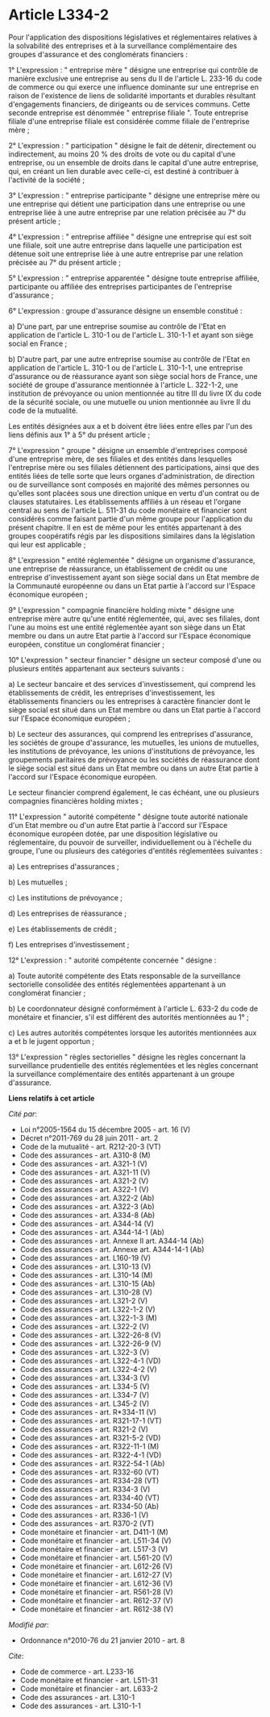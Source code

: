 # Article L334-2

Pour l'application des dispositions législatives et réglementaires relatives à la solvabilité des entreprises et à la
surveillance complémentaire des groupes d'assurance et des conglomérats financiers : 

1° L'expression : " entreprise mère " désigne une entreprise qui contrôle de manière exclusive une entreprise au sens du II
de l'article L. 233-16 du code de commerce ou qui exerce une influence dominante sur une entreprise en raison de l'existence
de liens de solidarité importants et durables résultant d'engagements financiers, de dirigeants ou de services communs. Cette
seconde entreprise est dénommée " entreprise filiale ". Toute entreprise filiale d'une entreprise filiale est considérée
comme filiale de l'entreprise mère ; 

2° L'expression : " participation " désigne le fait de détenir, directement ou indirectement, au moins 20 % des droits de
vote ou du capital d'une entreprise, ou un ensemble de droits dans le capital d'une autre entreprise, qui, en créant un lien
durable avec celle-ci, est destiné à contribuer à l'activité de la société ; 

3° L'expression : " entreprise participante " désigne une entreprise mère ou une entreprise qui détient une participation
dans une entreprise ou une entreprise liée à une autre entreprise par une relation précisée au 7° du présent article ; 

4° L'expression : " entreprise affiliée " désigne une entreprise qui est soit une filiale, soit une autre entreprise dans
laquelle une participation est détenue soit une entreprise liée à une autre entreprise par une relation précisée au 7° du
présent article ; 

5° L'expression : " entreprise apparentée " désigne toute entreprise affiliée, participante ou affiliée des entreprises
participantes de l'entreprise d'assurance ; 

6° L'expression : groupe d'assurance désigne un ensemble constitué : 

a) D'une part, par une entreprise soumise au contrôle de l'Etat en application de l'article L. 310-1 ou de l'article L.
310-1-1 et ayant son siège social en France ; 

b) D'autre part, par une autre entreprise soumise au contrôle de l'Etat en application de l'article L. 310-1 ou de l'article
L. 310-1-1, une entreprise d'assurance ou de réassurance ayant son siège social hors de France, une société de groupe
d'assurance mentionnée à l'article L. 322-1-2, une institution de prévoyance ou union mentionnée au titre III du livre IX du
code de la sécurité sociale, ou une mutuelle ou union mentionnée au livre II du code de la mutualité. 

Les entités désignées aux a et b doivent être liées entre elles par l'un des liens définis aux 1° à 5° du présent article ; 

7° L'expression " groupe " désigne un ensemble d'entreprises composé d'une entreprise mère, de ses filiales et des entités
dans lesquelles l'entreprise mère ou ses filiales détiennent des participations, ainsi que des entités liées de telle sorte
que leurs organes d'administration, de direction ou de surveillance sont composés en majorité des mêmes personnes ou qu'elles
sont placées sous une direction unique en vertu d'un contrat ou de clauses statutaires. Les établissements affiliés à un
réseau et l'organe central au sens de l'article L. 511-31 du code monétaire et financier sont considérés comme faisant partie
d'un même groupe pour l'application du présent chapitre. Il en est de même pour les entités appartenant à des groupes
coopératifs régis par les dispositions similaires dans la législation qui leur est applicable ; 

8° L'expression " entité réglementée " désigne un organisme d'assurance, une entreprise de réassurance, un établissement de
crédit ou une entreprise d'investissement ayant son siège social dans un Etat membre de la Communauté européenne ou dans un
Etat partie à l'accord sur l'Espace économique européen ; 

9° L'expression " compagnie financière holding mixte " désigne une entreprise mère autre qu'une entité réglementée, qui, avec
ses filiales, dont l'une au moins est une entité réglementée ayant son siège dans un Etat membre ou dans un autre Etat partie
à l'accord sur l'Espace économique européen, constitue un conglomérat financier ; 

10° L'expression " secteur financier " désigne un secteur composé d'une ou plusieurs entités appartenant aux secteurs
suivants : 

a) Le secteur bancaire et des services d'investissement, qui comprend les établissements de crédit, les entreprises
d'investissement, les établissements financiers ou les entreprises à caractère financier dont le siège social est situé dans
un Etat membre ou dans un Etat partie à l'accord sur l'Espace économique européen ; 

b) Le secteur des assurances, qui comprend les entreprises d'assurance, les sociétés de groupe d'assurance, les mutuelles,
les unions de mutuelles, les institutions de prévoyance, les unions d'institutions de prévoyance, les groupements paritaires
de prévoyance ou les sociétés de réassurance dont le siège social est situé dans un Etat membre ou dans un autre Etat partie
à l'accord sur l'Espace économique européen. 

Le secteur financier comprend également, le cas échéant, une ou plusieurs compagnies financières holding mixtes ; 

11° L'expression " autorité compétente " désigne toute autorité nationale d'un Etat membre ou d'un autre Etat partie à
l'accord sur l'Espace économique européen dotée, par une disposition législative ou réglementaire, du pouvoir de surveiller,
individuellement ou à l'échelle du groupe, l'une ou plusieurs des catégories d'entités réglementées suivantes : 

a) Les entreprises d'assurances ; 

b) Les mutuelles ; 

c) Les institutions de prévoyance ; 

d) Les entreprises de réassurance ; 

e) Les établissements de crédit ; 

f) Les entreprises d'investissement ; 

12° L'expression : " autorité compétente concernée " désigne : 

a) Toute autorité compétente des Etats responsable de la surveillance sectorielle consolidée des entités réglementées
appartenant à un conglomérat financier ; 

b) Le coordonnateur désigné conformément à l'article L. 633-2 du code de monétaire et financier, s'il est différent des
autorités mentionnées au 1° ; 

c) Les autres autorités compétentes lorsque les autorités mentionnées aux a et b le jugent opportun ; 

13° L'expression " règles sectorielles " désigne les règles concernant la surveillance prudentielle des entités réglementées
et les règles concernant la surveillance complémentaire des entités appartenant à un groupe d'assurance.

**Liens relatifs à cet article**

_Cité par_:

  - Loi n°2005-1564 du 15 décembre 2005 - art. 16 (V)
  - Décret n°2011-769 du 28 juin 2011 - art. 2
  - Code de la mutualité - art. R212-20-3 (VT)
  - Code des assurances - art. A310-8 (M)
  - Code des assurances - art. A321-1 (V)
  - Code des assurances - art. A321-11 (V)
  - Code des assurances - art. A321-2 (V)
  - Code des assurances - art. A322-1 (V)
  - Code des assurances - art. A322-2 (Ab)
  - Code des assurances - art. A322-3 (Ab)
  - Code des assurances - art. A334-8 (Ab)
  - Code des assurances - art. A344-14 (V)
  - Code des assurances - art. A344-14-1 (Ab)
  - Code des assurances - art. Annexe II art. A344-14 (Ab)
  - Code des assurances - art. Annexe art. A344-14-1 (Ab)
  - Code des assurances - art. L160-19 (V)
  - Code des assurances - art. L310-13 (V)
  - Code des assurances - art. L310-14 (M)
  - Code des assurances - art. L310-15 (Ab)
  - Code des assurances - art. L310-28 (V)
  - Code des assurances - art. L321-2 (V)
  - Code des assurances - art. L322-1-2 (V)
  - Code des assurances - art. L322-1-3 (M)
  - Code des assurances - art. L322-2 (V)
  - Code des assurances - art. L322-26-8 (V)
  - Code des assurances - art. L322-26-9 (V)
  - Code des assurances - art. L322-3 (V)
  - Code des assurances - art. L322-4-1 (VD)
  - Code des assurances - art. L322-4-2 (V)
  - Code des assurances - art. L334-3 (V)
  - Code des assurances - art. L334-5 (V)
  - Code des assurances - art. L334-7 (V)
  - Code des assurances - art. L345-2 (V)
  - Code des assurances - art. R*334-11 (V)
  - Code des assurances - art. R321-17-1 (VT)
  - Code des assurances - art. R321-2 (V)
  - Code des assurances - art. R321-5-2 (VD)
  - Code des assurances - art. R322-11-1 (M)
  - Code des assurances - art. R322-4-1 (VD)
  - Code des assurances - art. R322-54-1 (Ab)
  - Code des assurances - art. R332-60 (VT)
  - Code des assurances - art. R334-28 (VT)
  - Code des assurances - art. R334-3 (V)
  - Code des assurances - art. R334-40 (VT)
  - Code des assurances - art. R334-50 (Ab)
  - Code des assurances - art. R336-1 (V)
  - Code des assurances - art. R370-2 (VT)
  - Code monétaire et financier - art. D411-1 (M)
  - Code monétaire et financier - art. L511-34 (V)
  - Code monétaire et financier - art. L517-3 (V)
  - Code monétaire et financier - art. L561-20 (V)
  - Code monétaire et financier - art. L612-26 (V)
  - Code monétaire et financier - art. L612-27 (V)
  - Code monétaire et financier - art. L612-36 (V)
  - Code monétaire et financier - art. R561-28 (V)
  - Code monétaire et financier - art. R612-37 (V)
  - Code monétaire et financier - art. R612-38 (V)

_Modifié par_:

  - Ordonnance n°2010-76 du 21 janvier 2010 - art. 8

_Cite_:

  - Code de commerce - art. L233-16
  - Code monétaire et financier - art. L511-31
  - Code monétaire et financier - art. L633-2
  - Code des assurances - art. L310-1
  - Code des assurances - art. L310-1-1
